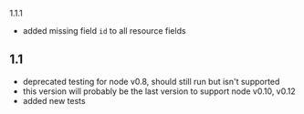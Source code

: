 1.1.1
* added missing field `id` to all resource fields

1.1
------
* deprecated testing for node v0.8, should still run but isn't supported
* this version will probably be the last version to support node v0.10, v0.12
* added new tests
